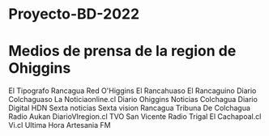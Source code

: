 # Proyecto-BD-2022



# Medios de prensa de la region de Ohiggins
El Tipografo Rancagua
Red O'Higgins
El Rancahuaso
El Rancaguino
Diario Colchaguaso
La Noticiaonline.cl
Diario Ohiggins
Noticias Colchagua
Diario Digital HDN
Sexta noticias
Sexta vision Rancagua
Tribuna De Colchagua
Radio Aukan
DiarioVIregion.cl
TVO San Vicente
Radio Trigal
El Cachapoal.cl
Vi.cl
Ultima Hora
Artesania FM
